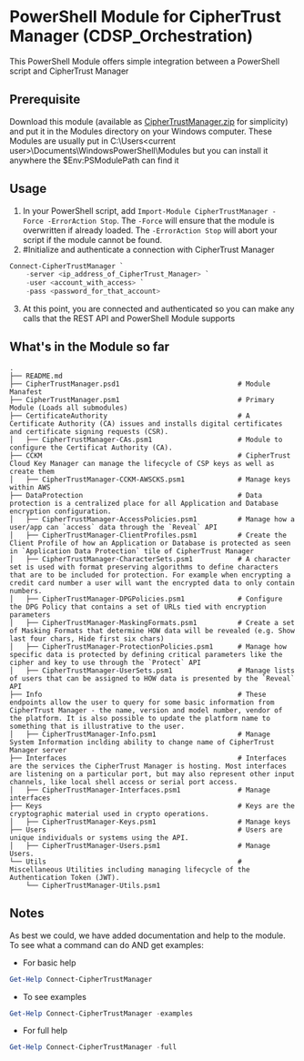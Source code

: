 # PowerShell Module for CipherTrust Manager (CDSP_Orchestration)
This PowerShell Module offers simple integration between a PowerShell script and CipherTrust Manager

## Prerequisite

Download this module (available as [CipherTrustManager.zip](CipherTrustManager.zip) for simplicity) and put it in the Modules directory on your Windows computer. These Modules are usually put in C:\Users\<current user>\Documents\WindowsPowerShell\Modules but you can install it anywhere the $Env:PSModulePath can find it


## Usage

1. In your PowerShell script, add `Import-Module CipherTrustManager -Force -ErrorAction Stop`. The `-Force` will ensure that the module is overwritten if already loaded. The `-ErrorAction Stop` will abort your script if the module cannot be found.
2. #Initialize and authenticate a connection with CipherTrust Manager

```powershell
Connect-CipherTrustManager `
    -server <ip_address_of_CipherTrust_Manager> `
    -user <account_with_access> `
    -pass <password_for_that_account>
```

3. At this point, you are connected and authenticated so you can make any calls that the REST API and PowerShell Module supports

## What's in the Module so far

    .
    ├── README.md              
    ├── CipherTrustManager.psd1                             # Module Manafest
    ├── CipherTrustManager.psm1                             # Primary Module (Loads all submodules)
    ├── CertificateAuthority                                # A Certificate Authority (CA) issues and installs digital certificates and certificate signing requests (CSR).
    │   ├── CipherTrustManager-CAs.psm1                     # Module to configure the Certificat Authority (CA).    
    ├── CCKM                                                # CipherTrust Cloud Key Manager can manage the lifecycle of CSP keys as well as create them
    │   ├── CipherTrustManager-CCKM-AWSCKS.psm1             # Manage keys within AWS
    ├── DataProtection                                      # Data protection is a centralized place for all Application and Database encryption configuration.
    │   ├── CipherTrustManager-AccessPolicies.psm1          # Manage how a user/app can `access` data through the `Reveal` API
    │   ├── CipherTrustManager-ClientProfiles.psm1          # Create the Client Profile of how an Application or Database is protected as seen in `Application Data Protection` tile of CipherTrust Manager
    │   ├── CipherTrustManager-CharacterSets.psm1           # A character set is used with format preserving algorithms to define characters that are to be included for protection. For example when encrypting a credit card number a user will want the encrypted data to only contain numbers.
    │   ├── CipherTrustManager-DPGPolicies.psm1             # Configure the DPG Policy that contains a set of URLs tied with encryption parameters
    │   ├── CipherTrustManager-MaskingFormats.psm1          # Create a set of Masking Formats that determine HOW data will be revealed (e.g. Show last four chars, Hide first six chars)
    │   ├── CipherTrustManager-ProtectionPolicies.psm1      # Manage how specific data is protected by defining critical parameters like the cipher and key to use through the `Protect` API
    │   ├── CipherTrustManager-UserSets.psm1                # Manage lists of users that can be assigned to HOW data is presented by the `Reveal` API
    ├── Info                                                # These endpoints allow the user to query for some basic information from CipherTrust Manager - the name, version and model number, vendor of the platform. It is also possible to update the platform name to something that is illustrative to the user.
    │   ├── CipherTrustManager-Info.psm1                    # Manage System Information inclding ability to change name of CipherTrust Manager server
    ├── Interfaces                                          # Interfaces are the services the CipherTrust Manager is hosting. Most interfaces are listening on a particular port, but may also represent other input channels, like local shell access or serial port access.
    │   ├── CipherTrustManager-Interfaces.psm1              # Manage interfaces
    ├── Keys                                                # Keys are the cryptographic material used in crypto operations.
    │   ├── CipherTrustManager-Keys.psm1                    # Manage keys
    ├── Users                                               # Users are unique individuals or systems using the API.
    │   ├── CipherTrustManager-Users.psm1                   # Manage Users.
    └── Utils                                               # Miscellaneous Utilities including managing lifecycle of the Authentication Token (JWT).
        └── CipherTrustManager-Utils.psm1                   

## Notes
As best we could, we have added documentation and help to the module. To see what a command can do AND get examples:

* For basic help
  
```powershell
Get-Help Connect-CipherTrustManager
```

* To see examples

```powershell
Get-Help Connect-CipherTrustManager -examples
```

* For full help

```powershell
Get-Help Connect-CipherTrustManager -full
```



